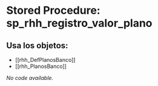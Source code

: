 # Stored Procedure: sp_rhh_registro_valor_plano

## Usa los objetos:
- [[rhh_DefPlanosBanco]]
- [[rhh_PlanosBanco]]

*No code available.*
